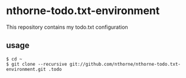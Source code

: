 nthorne-todo.txt-environment
============================

This repository contains my todo.txt configuration

usage
-----
    $ cd ~
    $ git clone --recursive git://github.com/nthorne/nthorne-todo.txt-environment.git .todo
